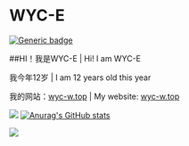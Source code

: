 
# WYC-E
[![Generic badge](https://img.shields.io/badge/MyWebsite-ClickHere-red.svg)](https://wyc-w.top/)

##HI！我是WYC-E | Hi! I am WYC-E

我今年12岁 | I am 12 years old this year

我的网站：[wyc-w.top](http://wyc-w.top "wyc-w.top") | My website: [wyc-w.top](http://wyc-w.top "wyc-w.top")

![](https://raw.githubusercontent.com/WYC-E/WYC-E/main/assets/github-snake.svg)
[![Anurag's GitHub stats](https://github-readme-stats.vercel.app/api?username=wyc-e)](https://github.com/anuraghazra/github-readme-stats)

![](https://komarev.com/ghpvc/?username=wyc-e&color=green)

